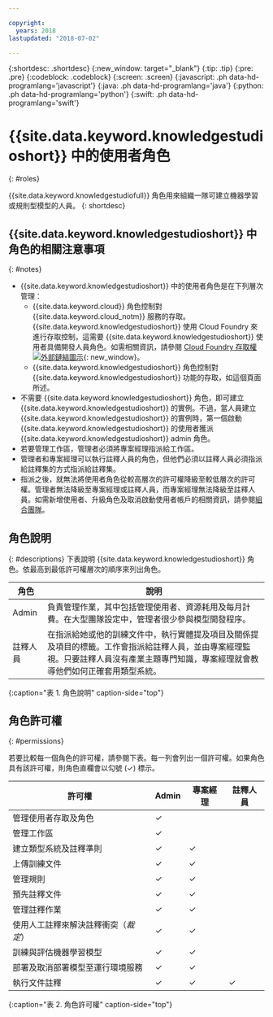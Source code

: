 ```yaml
---

copyright:
  years: 2018
lastupdated: "2018-07-02"

---
```


{:shortdesc: .shortdesc}
{:new_window: target="_blank"}
{:tip: .tip}
{:pre: .pre}
{:codeblock: .codeblock}
{:screen: .screen}
{:javascript: .ph data-hd-programlang='javascript'}
{:java: .ph data-hd-programlang='java'}
{:python: .ph data-hd-programlang='python'}
{:swift: .ph data-hd-programlang='swift'}

# {{site.data.keyword.knowledgestudioshort}} 中的使用者角色
{: #roles}

{{site.data.keyword.knowledgestudiofull}} 角色用來組織一隊可建立機器學習或規則型模型的人員。
{: shortdesc}

## {{site.data.keyword.knowledgestudioshort}} 中角色的相關注意事項
{: #notes}

- {{site.data.keyword.knowledgestudioshort}} 中的使用者角色是在下列層次管理：
  - {{site.data.keyword.cloud}} 角色控制對 {{site.data.keyword.cloud_notm}} 服務的存取。{{site.data.keyword.knowledgestudioshort}} 使用 Cloud Foundry 來進行存取控制，這需要 {{site.data.keyword.knowledgestudioshort}} 使用者具備開發人員角色。如需相關資訊，請參閱 [Cloud Foundry 存取權 ![外部鏈結圖示](../../icons/launch-glyph.svg "外部鏈結圖示")](https://console.bluemix.net/docs/iam/cfaccess.html){: new_window}。
  - {{site.data.keyword.knowledgestudioshort}} 角色控制對 {{site.data.keyword.knowledgestudioshort}} 功能的存取，如這個頁面所述。
- 不需要 {{site.data.keyword.knowledgestudioshort}} 角色，即可建立 {{site.data.keyword.knowledgestudioshort}} 的實例。不過，當人員建立 {{site.data.keyword.knowledgestudioshort}} 的實例時，第一個啟動 {{site.data.keyword.knowledgestudioshort}} 的使用者獲派 {{site.data.keyword.knowledgestudioshort}} admin 角色。
- 若要管理工作區，管理者必須將專案經理指派給工作區。
- 管理者和專案經理可以執行註釋人員的角色，但他們必須以註釋人員必須指派給註釋集的方式指派給註釋集。
- 指派之後，就無法將使用者角色從較高層次的許可權降級至較低層次的許可權。管理者無法降級至專案經理或註釋人員，而專案經理無法降級至註釋人員。如需新增使用者、升級角色及取消啟動使用者帳戶的相關資訊，請參閱[組合團隊](/docs/services/watson-knowledge-studio/team.html)。

## 角色說明
{: #descriptions}
下表說明 {{site.data.keyword.knowledgestudioshort}} 角色。依最高到最低許可權層次的順序來列出角色。

|角色|說明|
|------|-------------|
|Admin|負責管理作業，其中包括管理使用者、資源耗用及每月計費。在大型團隊設定中，管理者很少參與模型開發程序。|專案經理|負責指派給她或他的工作區的整體組織。作業包括建立類型系統、管理資產、管理註釋工作、評估機器學習模型，以及部署模型。這個角色中的使用者需要產業主題專業知識，因為他們會建立類型系統、教導註釋人員如何正確套用類型系統，以及評估模型的品質。|
|註釋人員|在指派給她或他的訓練文件中，執行實體提及項目及關係提及項目的標籤。工作會指派給註釋人員，並由專案經理監視。只要註釋人員沒有產業主題專門知識，專案經理就會教導他們如何正確套用類型系統。|
{:caption="表 1. 角色說明" caption-side="top"}

## 角色許可權
{: #permissions}

若要比較每一個角色的許可權，請參閱下表。每一列會列出一個許可權。如果角色具有該許可權，則角色直欄會以勾號 (&checkmark;) 標示。

|許可權|Admin|專案經理|註釋人員|
|------------|-------|-----------------|-----------------|
|管理使用者存取及角色| &checkmark; |  |  |
|管理工作區| &checkmark; |  |  |
|建立類型系統及註釋準則| &checkmark; | &checkmark; |  |
|上傳訓練文件| &checkmark; | &checkmark; |  |
|管理規則| &checkmark; | &checkmark; |  |
|預先註釋文件| &checkmark; | &checkmark; |  |
|管理註釋作業| &checkmark; | &checkmark; |  |
|使用人工註釋來解決註釋衝突（*裁定*）| &checkmark; | &checkmark; |  |
|訓練與評估機器學習模型| &checkmark; | &checkmark; |  |
|部署及取消部署模型至運行環境服務| &checkmark; | &checkmark; |  |
|執行文件註釋| &checkmark; | &checkmark; | &checkmark; |
{:caption="表 2. 角色許可權" caption-side="top"}
